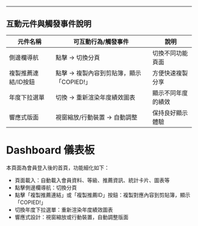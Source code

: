 #
---

## 互動元件與觸發事件說明

| 元件名稱             | 可互動行為/觸發事件                                 | 說明                                  |
|----------------------|----------------------------------------------------|---------------------------------------|
| 側邊欄導航           | 點擊 → 切換分頁                                    | 切換不同功能頁面                      |
| 複製推薦連結/ID按鈕  | 點擊 → 複製內容到剪貼簿，顯示「COPIED!」           | 方便快速複製分享                      |
| 年度下拉選單         | 切換 → 重新渲染年度績效圖表                        | 顯示不同年度的績效                    |
| 響應式版面           | 視窗縮放/行動裝置 → 自動調整                        | 保持良好顯示體驗                      |
# Dashboard 儀表板

本頁面為會員登入後的首頁，功能細化如下：

- 頁面載入：自動載入會員資料、等級、推薦資訊、統計卡片、圖表等
- 點擊側邊欄導航：切換分頁
- 點擊「複製推薦連結」或「複製推薦ID」按鈕：複製對應內容到剪貼簿，顯示「COPIED!」
- 切換年度下拉選單：重新渲染年度績效圖表
- 響應式設計：視窗縮放或行動裝置，自動調整版面
